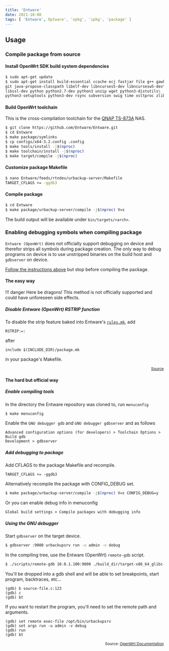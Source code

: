```yaml
---
title: 'Entware'
date: 2021-10-08
tags: [ 'Entware', Optware', 'opkg', 'ipkg', 'package' ]
---
```


## Usage

### Compile package from source

#### Install OpenWrt SDK build system dependencies

```bash
$ sudo apt-get update
$ sudo apt-get install build-essential ccache ecj fastjar file g++ gawk gettext\
git java-propose-classpath libelf-dev libncurses5-dev libncursesw5-dev\
libssl-dev python python2.7-dev python3 unzip wget python3-distutils\
python3-setuptools python3-dev rsync subversion swig time xsltproc zlib1g-dev
```

#### Build OpenWrt toolchain

This is the cross-compilation toolchain for the
[QNAP TS-873A](../hardware/TS873A.md) NAS.

```bash
$ git clone https://github.com/Entware/Entware.git
$ cd Entware
$ make package/symlinks
$ cp configs/x64-3.2.config .config
$ make tools/install -j$(nproc)
$ make toolchain/install -j$(nproc)
$ make target/compile -j$(nproc)
```

#### Customize package Makefile

```bash
$ nano Entware/feeds/rtndev/urbackup-server/Makefile
TARGET_CFLAGS += -ggdb3
```

#### Compile package

```bash
$ cd Entware
$ make package/urbackup-server/compile -j$(nproc) V=s
```

The build output will be available under `bin/targets/<arch>`.

### Enabling debugging symbols when compiling package

`Entware (OpenWrt)` does not officially support debugging on device and therefor
strips all symbols during package creation. The only way to debug programs on
device is to use unstripped binaries on the build host and `gdbserver` on
device.

[Follow the instructions above](#compile-package-from-source) but stop before
compiling the package.

#### The easy way

!!! danger
    Here be dragons! This method is not officially supported and could have
    unforeseen side effects.

##### Disable Entware (OpenWrt) RSTRIP function

To disable the strip feature baked into Entware's
[`rules.mk`](https://github.com/Entware/Entware/blob/master/rules.mk#L374), add


```
RSTRIP:=:
```

after

```
include $(INCLUDE_DIR)/package.mk
```

in your package's Makefile.

<p style="font-size: 12px" align="right">
    <a href="http://chenjingsi.com/programming/openwrt/openwrt-00008.html">Source</a>
</p>


#### The hard but official way

##### Enable compiling tools

In the directory the Entware repository was cloned to, run `menuconfig`

```bash
$ make menuconfig
```

Enable the `GNU debugger gdb` and `GNU debugger gdbserver` and as follows

```
Advanced configuration options (for developers) > Toolchain Options > Build gdb
Development > gdbserver
```

##### Add debugging to package

Add CFLAGS to the package Makefile and recompile.

```
TARGET_CFLAGS += -ggdb3
```

Alternatively recompile the package with CONFIG_DEBUG set.

```bash
$ make package/urbackup-server/compile -j$(nproc) V=s CONFIG_DEBUG=y
```

Or you can enable debug info in menuconfig

```
Global build settings > Compile packages with debugging info
```

##### Using the GNU debugger

Start `gdbserver` on the target device.

```bash
$ gdbserver :9000 urbackupsrv run -u admin -v debug
```

In the compiling tree, use the Entware (OpenWrt) `remote-gdb` script.

```bash
$ ./scripts/remote-gdb 10.0.1.100:9000 ./build_dir/target-x86_64_glibc-2.27/urbackup-server-2.4.13/urbackupsrv
```

You'll be dropped into a gdb shell and will be able to set breakpoints,
start program, backtraces, etc...

```
(gdb) b source-file.c:123
(gdb) c
(gdb) bt
```

If you want to restart the program, you'll need to set the remote path and
arguments.

```
(gdb) set remote exec-file /opt/bin/urbackupsrv
(gdb) set args run -u admin -v debug
(gdb) run
(gdb) bt
```

<p style="font-size: 12px" align="right">
    Source: <a href="https://openwrt.org/docs/guide-developer/gdb">OpenWrt Documentation</a>
</p>
